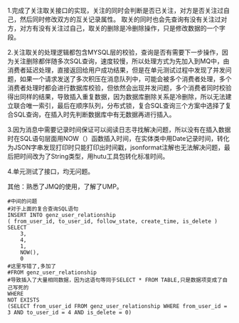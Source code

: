 1.完成了关注取关接口的实现，关注的同时会判断是否已关注，对方是否关注过自己，然后同时修改双方的互关记录属性。  取关的同时也会先查询有没有关注过对方，对方有没有关注过自己，取关的删除是冷删除操作，只是修改数据的一个字段。

2.关注取关的处理逻辑都包含MYSQL层的校验，查询是否有需要下一步操作，因为关注删除都伴随多次SQL查询，速度较慢，所以处理方式为先加入到MQ中，由消费者延迟处理，直接返回给用户成功结果，但是在单元测试过程中发现了并发问题，如果一个请求发送了多次积压在消息队列中，可能会被多个消费者处理，多个消费者处理时都会进行数据库校验，但依然会出现并发问题，多个消费者同时校验得出同样的结果，导致插入重复数据，因为数据库删除关系是冷删除，所以无法建立联合唯一索引，最后在顺序队列，分布式锁，复合SQL查询三个方案中选择了复合SQL查询，在插入时先判断数据库中有无数据再进行插入。

3.因为消息中需要记录时间保证可以阅读日志寻找解决问题，所以没有在插入数据时在SQL语句层面用NOW（）函数插入时间，在实体类中用Date记录时间，转化为JSON字串发现打印时只能打印出时间戳，jsonformat注解也无法解决问题，最后把时间改为了String类型，用hutu工具包转化标准时间。

4.单元测试了接口，均无问题。

其他：熟悉了JMQ的使用，了解了UMP。

```mysql
#中间的问题
#对于上面的复合查询SQL语句
INSERT INTO genz_user_relationship 
( from_user_id, to_user_id, follow_state, create_time, is_delete )
SELECT
	3,
	4,
	1,
	NOW(),
	0
#这里写错了,多加了
#FROM genz_user_relationship
#导致插入了大量相同数据，因为这语句等同于SELECT * FROM TABLE,只是数据项变成了自己写死的
WHERE
NOT EXISTS
(SELECT from_user_id FROM genz_user_relationship WHERE from_user_id = 3 AND to_user_id = 4 AND is_delete = 0)
```







